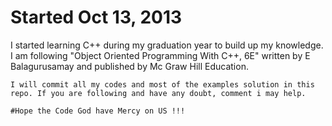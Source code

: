 # Started Oct 13, 2013
I started learning C++ during my graduation year to build up my knowledge. I am following "Object Oriented Programming With C++, 6E" written by E Balagurusamay and published by Mc Graw Hill Education.
```
I will commit all my codes and most of the examples solution in this repo. If you are following and have any doubt, comment i may help.
```
```
#Hope the Code God have Mercy on US !!!
```
